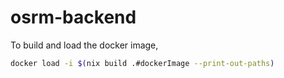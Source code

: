 # osrm-backend

To build and load the docker image,

```sh
docker load -i $(nix build .#dockerImage --print-out-paths)
```
